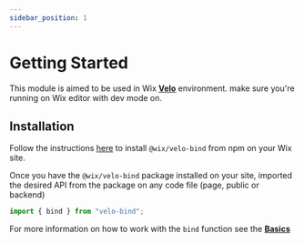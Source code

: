 ```yaml
---
sidebar_position: 1
---
```


# Getting Started

This module is aimed to be used in Wix **[Velo](https://www.wix.com/velo)** environment. make sure you're running on Wix editor with dev mode on.

## Installation

Follow the instructions [here](https://support.wix.com/en/article/velo-working-with-npm-packages) to install `@wix/velo-bind` from npm on your Wix site.

Once you have the `@wix/velo-bind` package installed on your site, imported the desired API from the package on any code file (page, public or backend)

```javascript
import { bind } from "velo-bind";
```

For more information on how to work with the `bind` function see the **[Basics](../docs/bind/basics.md)**

